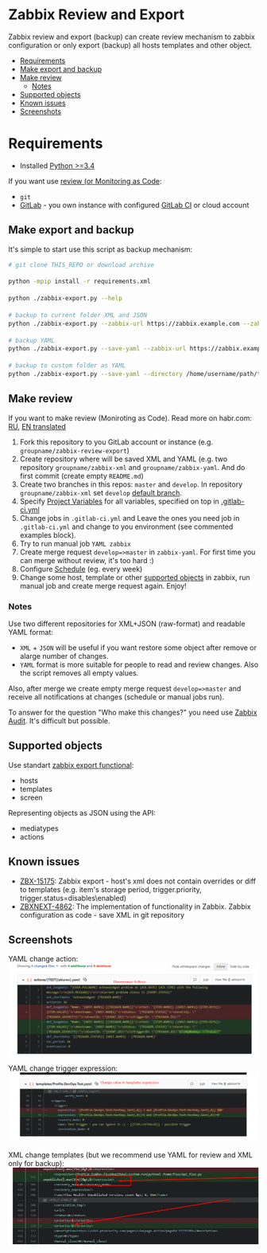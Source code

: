 # Zabbix Review and Export
Zabbix review and export (backup) can create review mechanism to zabbix configuration or only export (backup) all hosts templates and other object.

- [Requirements](#requirements)
- [Make export and backup](#make-export-and-backup)
- [Make review](#make-review)
  - [Notes](#notes)
- [Supported objects](#supported-objects)
- [Known issues](#known-issues)
- [Screenshots](#screenshots)

# Requirements
- Installed [Python >=3.4](https://www.python.org/downloads/)


If you want use [review (or Monitoring as Code](#make-review):
- `git`
- [GitLab](https://gitlab.com/) - you own instance with configured [GitLab CI](https://docs.gitlab.com/ee/ci/) or cloud account


## Make export and backup
It's simple to start use this script as backup mechanism:
```bash
# git clone THIS_REPO or download archive

python -mpip install -r requirements.xml

python ./zabbix-export.py --help

# backup to current folder XML and JSON
python ./zabbix-export.py --zabbix-url https://zabbix.example.com --zabbix-username user --zabbix-password password

# backup YAML
python ./zabbix-export.py --save-yaml --zabbix-url https://zabbix.example.com --zabbix-username user --zabbix-password password

# backup to custom folder as YAML
python ./zabbix-export.py --save-yaml --directory /home/username/path/to/zabbix-yaml --zabbix-url https://zabbix.example.com --zabbix-username user --zabbix-password password
```

## Make review
If you want to make review (Moniroting as Code). Read more on habr.com: [RU](#), [EN translated](#)
1. Fork this repository to you GitLab account or instance (e.g. `groupname/zabbix-review-export`)
2. Create repository where will be saved XML and YAML (e.g. two repository `groupname/zabbix-xml` and `groupname/zabbix-yaml`. And do first commit (create empty `README.md`)
3. Create two branches in this repos: `master` and `develop`. In repository `groupname/zabbix-xml` set `develop` [default branch](https://docs.gitlab.com/ee/user/project/repository/branches/#default-branch).
4. Specify [Project Variables](https://docs.gitlab.com/ee/ci/variables/#variables) for all variables, specified on top in [.gitlab-ci.yml](./.gitlab-ci.yml)
5. Change jobs in `.gitlab-ci.yml` and Leave the ones you need job in `.gitlab-ci.yml` and change to you environment (see commented examples block).
6. Try to run manual job `YAML zabbix`
7. Create merge request `develop=>master` in `zabbix-yaml`. For first time you can merge without review, it's too hard :)
8. Configure [Schedule](https://docs.gitlab.com/ee/user/project/pipelines/schedules.html) (eg. every week)
9. Change some host, template or other [supported objects](#supported-objects) in zabbix, run manual job and create merge request again. Enjoy!

### Notes
Use two different repositories for XML+JSON (raw-format) and readable YAML format:
- `XML` + `JSON` will be useful if you want restore some object after remove or alarge number of changes.
- `YAML` format is more suitable for people to read and review changes. Also the script removes all empty values.

Also, after merge we create empty merge request `develop=>master` and receive all notifications at changes (schedule or manual jobs run).

To answer for the question "Who make this changes?" you need use [Zabbix Audit](https://www.zabbix.com/documentation/4.0/manual/web_interface/frontend_sections/reports/audit). It's difficult but possible.

## Supported objects
Use standart [zabbix export functional](https://www.zabbix.com/documentation/4.0/manual/api/reference/configuration/export):
- hosts
- templates
- screen

Representing objects as JSON using the API:
- mediatypes
- actions

## Known issues
- [ZBX-15175](https://support.zabbix.com/browse/ZBX-15175): Zabbix export - host's xml does not contain overrides or diff to templates (e.g. item's storage period, trigger.priority, trigger.status=disables\enabled)
- [ZBXNEXT-4862](https://support.zabbix.com/browse/ZBXNEXT-4862): The implementation of functionality in Zabbix. Zabbix configuration as code - save XML in git repository


## Screenshots
YAML change action:
![yaml-change-action.png](./docs/yaml-change-action.png)

YAML change trigger expression:
![yaml-change-trigger-expression.png](./docs/yaml-change-trigger-expression.png)

XML change templates (but we recommend use YAML for review and XML only for backup):
![xml-change-templates.jpg](./docs/xml-change-templates.jpg)
